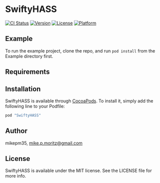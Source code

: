 # SwiftyHASS

[![CI Status](http://img.shields.io/travis/mikepm35/SwiftyHASS.svg?style=flat)](https://travis-ci.org/mikepm35/SwiftyHASS)
[![Version](https://img.shields.io/cocoapods/v/SwiftyHASS.svg?style=flat)](http://cocoapods.org/pods/SwiftyHASS)
[![License](https://img.shields.io/cocoapods/l/SwiftyHASS.svg?style=flat)](http://cocoapods.org/pods/SwiftyHASS)
[![Platform](https://img.shields.io/cocoapods/p/SwiftyHASS.svg?style=flat)](http://cocoapods.org/pods/SwiftyHASS)

## Example

To run the example project, clone the repo, and run `pod install` from the Example directory first.

## Requirements

## Installation

SwiftyHASS is available through [CocoaPods](http://cocoapods.org). To install
it, simply add the following line to your Podfile:

```ruby
pod "SwiftyHASS"
```

## Author

mikepm35, mike.p.moritz@gmail.com

## License

SwiftyHASS is available under the MIT license. See the LICENSE file for more info.

